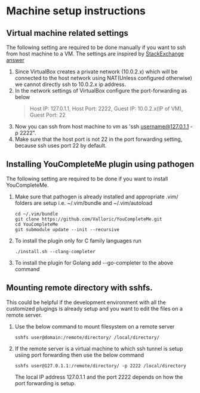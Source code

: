 # Machine setup instructions

## Virtual machine related settings
The following setting are required to be done manually if you want to ssh
from host machine to a VM. The settings are inspired by [StackExchange answer](https://unix.stackexchange.com/questions/145997/trying-to-ssh-to-local-vm-ubuntu-with-putty)
1. Since VirtualBox creates a private network (10.0.2.x) which will be connected
   to the host network using NAT(Unless configured otherwise) we cannot directly
   ssh to 10.0.2.x ip address.
2. In the network settings of VirtualBox configure the port-forwarding as below
   > Host IP: 127.0.1.1, Host Port: 2222, Guest IP: 10.0.2.x(IP of VM), Guest Port: 22
3. Now you can ssh from host machine to vm as 'ssh username@127.0.1.1 -p 2222".
4. Make sure that the host port is not 22 in the port forwarding setting, because
   ssh uses port 22 by default.

## Installing YouCompleteMe plugin using pathogen
The following setting are required to be done if you want to install YouCompleteMe.
1. Make sure that pathogen is already installed and appropriate .vim/ folders are setup
   i.e. ~/.vim/bundle and ~/.vim/autoload
   ```
   cd ~/.vim/bundle
   git clone https://github.com/Valloric/YouCompleteMe.git
   cd YouCompleteMe
   git submodule update --init --recursive
   ```
2. To install the plugin only for C family languages run
   ```
   ./install.sh --clang-completer
   ```
3. To install the plugin for Golang add --go-completer to the above command

## Mounting remote directory with sshfs.
This could be helpful if the development environment with all the customized
plugings is already setup and you want to edit the files on a remote server.
1. Use the below command to mount filesystem on a remote server 
   ```
   sshfs user@domain:/remote/directory/ /local/directory/
   ```
2. If the remote server is a virtual machine to which ssh tunnel is setup usiing
   port forwarding then use the below command
   ```
   sshfs user@127.0.1.1:/remote/directory/ -p 2222 /local/directory
   ```
   The local IP address 127.0.1.1 and the port 2222 depends on how the port
   forwarding is setup.
